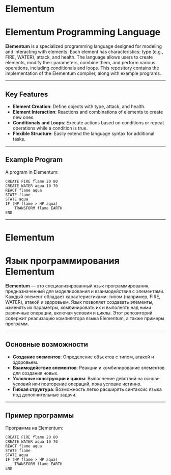 # Elementum  
# Elementum Programming Language  

**Elementum** is a specialized programming language designed for modeling and interacting with elements. Each element has characteristics: type (e.g., FIRE, WATER), attack, and health. The language allows users to create elements, modify their parameters, combine them, and perform various operations, including conditionals and loops. This repository contains the implementation of the Elementum compiler, along with example programs.  

---  

## Key Features  

- **Element Creation**: Define objects with type, attack, and health.  
- **Element Interaction**: Reactions and combinations of elements to create new ones.  
- **Conditionals and Loops**: Execute actions based on conditions or repeat operations while a condition is true.  
- **Flexible Structure**: Easily extend the language syntax for additional tasks.  

---  

## Example Program  

A program in Elementum:  

```plaintext  
CREATE FIRE flame 20 80  
CREATE WATER aqua 10 70  
REACT flame aqua  
STATE flame  
STATE aqua  
IF (HP flame > HP aqua)  
    TRANSFORM flame EARTH  
END
```






---------------------------------------------------------------------------------------------------------------------------------------------------








# Elementum
# Язык программирования Elementum

**Elementum** — это специализированный язык программирования, предназначенный для моделирования и взаимодействия с элементами. Каждый элемент обладает характеристиками: типом (например, FIRE, WATER), атакой и здоровьем. Язык позволяет создавать элементы, изменять их параметры, комбинировать их и выполнять над ними различные операции, включая условия и циклы. Этот репозиторий содержит реализацию компилятора языка Elementum, а также примеры программ.

---

## Основные возможности

- **Создание элементов**: Определение объектов с типом, атакой и здоровьем.
- **Взаимодействие элементов**: Реакции и комбинирование элементов для создания новых.
- **Условные конструкции и циклы**: Выполнение действий на основе условий или повторение операций, пока условие истинно.
- **Гибкая структура**: Возможность легко расширять синтаксис языка под дополнительные задачи.

---

## Пример программы

Программа на Elementum:

```plaintext
CREATE FIRE flame 20 80
CREATE WATER aqua 10 70
REACT flame aqua
STATE flame
STATE aqua
IF (HP flame > HP aqua)
    TRANSFORM flame EARTH
END

